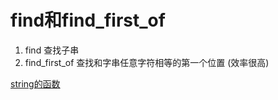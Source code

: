 # find和find_first_of

1. find 查找子串
2. find_first_of 查找和字串任意字符相等的第一个位置 (效率很高)

[string的函数](string的函数.md)